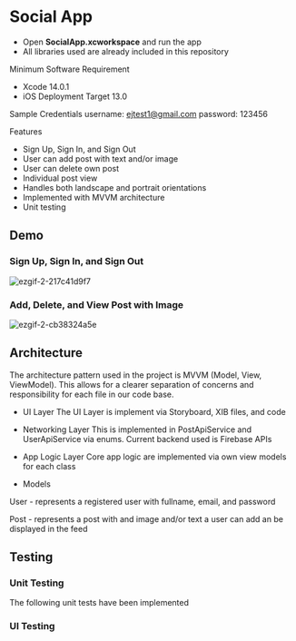 # Social App

- Open **SocialApp.xcworkspace** and run the app
- All libraries used are already included in this repository

Minimum Software Requirement
- Xcode 14.0.1
- iOS Deployment Target 13.0

Sample Credentials
username: ejtest1@gmail.com
password: 123456

Features
- Sign Up, Sign In, and Sign Out
- User can add post with text and/or image
- User can delete own post
- Individual post view
- Handles both landscape and portrait orientations
- Implemented with MVVM architecture
- Unit testing

## Demo

### Sign Up, Sign In, and Sign Out
![ezgif-2-217c41d9f7](https://user-images.githubusercontent.com/1901338/217505472-74e44a69-6d4c-4b55-bfd9-b3a9cde835df.gif)

### Add, Delete, and View Post with Image
![ezgif-2-cb38324a5e](https://user-images.githubusercontent.com/1901338/217504924-a44642f6-fafb-4981-bba2-a03b1c3b7ece.gif)

## Architecture
The architecture pattern used in the project is MVVM (Model, View, ViewModel). This allows for a clearer separation of concerns and responsibility for each file in our code base.

- UI Layer
The UI Layer is implement via Storyboard, XIB files, and code

- Networking Layer
This is implemented in PostApiService and UserApiService via enums. Current backend used is Firebase APIs

- App Logic Layer
Core app logic are implemented via own view models for each class

- Models

User - represents a registered user with fullname, email, and password

Post - represents a post with and image and/or text a user can add an be displayed in the feed

## Testing

### Unit Testing
The following unit tests have been implemented

### UI Testing
